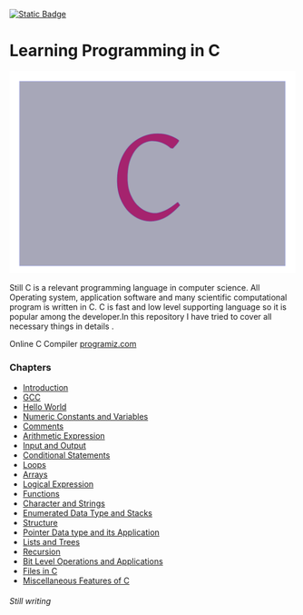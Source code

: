 
[![Static Badge](https://img.shields.io/badge/Home-maker?labelColor=grey&color=grey)](https://baponkar.github.io/Learning-C)


# Learning Programming in C



![Cover Image](./image/c.png)

Still C is  a relevant programming language in computer science. All Operating system, application software and many scientific computational program is written in C. C is fast and low level supporting language so it is popular among the developer.In this repository I have tried to cover all necessary things in details .

Online C Compiler [programiz.com](https://www.programiz.com/c-programming/online-compiler/)


### Chapters 

* [Introduction](./Introduction/Introduction)
* [GCC](./Gcc/Gcc)
* [Hello World](./Hello-World/Hello-World)
* [Numeric Constants and Variables](./Numeric-Constants-and-Variables/Numeric-Constants-and-Variables)
* [Comments](./Comments/Comments)
* [Arithmetic Expression](./Arithmetic-Expression/Arithmetic-Expression)
* [Input and Output]()
* [Conditional Statements]()
* [Loops]()
* [Arrays]()
* [Logical Expression]()
* [Functions]()
* [Character and Strings]()
* [Enumerated Data Type and Stacks]()
* [Structure]()
* [Pointer Data type and its Application](./Pointer-Data-Type-and-its-Application/Pointer-Data-Type-and-its-Application.md)
* [Lists and Trees]()
* [Recursion]()
* [Bit Level Operations and Applications]()
* [Files in C]()
* [Miscellaneous Features of C]()

###### Still writing